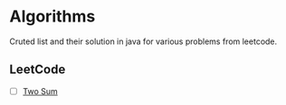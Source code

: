# Algorithms

Cruted list and their solution in java for various problems from leetcode.

## LeetCode

- [ ] [Two Sum]()
